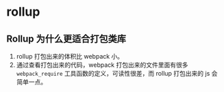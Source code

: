 # rollup

## Rollup 为什么更适合打包类库

1. rollup 打包出来的体积比 webpack 小。
2. 通过查看打包出来的代码，webpack 打包出来的文件里面有很多 `webpack_require` 工具函数的定义，可读性很差，而 rollup 打包出来的 js 会简单一点。
